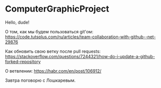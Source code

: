 # ComputerGraphicProject

Hello, dude!

О том, как мы будем пользоваться git'ом:
https://code.tutsplus.com/ru/articles/team-collaboration-with-github--net-29876

Как обновить свою ветку после pull requests:
https://stackoverflow.com/questions/7244321/how-do-i-update-a-github-forked-repository

О ветвлении:
https://habr.com/en/post/106912/

Завтра поговорю с Лошкаревым.
